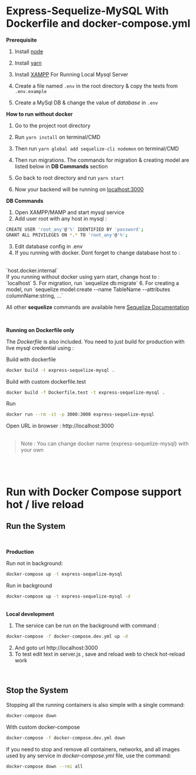 # Express-Sequelize-MySQL With Dockerfile and docker-compose.yml


**Prerequisite**

1. Install [node](https://nodejs.org/de/download/)
2. Install [yarn](https://classic.yarnpkg.com/en/docs/install/)
3. Install [XAMPP](https://www.apachefriends.org/download.html) For Running Local Mysql Server

4. Create a file named `.env` in the root directory & copy the texts from `.env.example`
5. Create a MySql DB & change the value of _database_ in `.env`

**How to run without docker**

1. Go to the project root directory
2. Run `yarn install` on terminal/CMD
3. Then run `yarn global add sequelize-cli nodemon` on terminal/CMD

6. Then run migrations. The commands for migration & creating model are listed below in **DB Commands** section
7. Go back to root directory and run `yarn start`
8. Now your backend will be running on [localhost:3000](http://localhost:3000)

**DB Commands**

1. Open XAMPP/MAMP and start mysql service
2. Add user root with any host in mysql : 

```bash
CREATE USER 'root_any'@'%' IDENTIFIED BY 'password';
GRANT ALL PRIVILEGES ON *.* TO 'root_any'@'%';
```
3. Edit database config in .env
4. If you running with docker. Dont forget to change database host to : 
<br> 
`host.docker.internal` 
<br>
If you running without docker using yarn start, change host to : <br> 
`localhost` 
5. For migration, run `sequelize db:migrate`
6. For creating a model, run `sequelize model:create --name TableName --attributes columnName:string, ...`

All other **sequelize** commands are available here [Sequelize Documentation](https://sequelize.org/master/manual/model-basics.html)

<br>

**Running on Dockerfile only**

The _Dockerfile_ is also included. You need to just build for production with live mysql credential using :

Build with dockerfile
```bash
docker build -t express-sequelize-mysql .
```

Build with custom dockerfile.test
```bash
docker build -f Dockerfile.test -t express-sequelize-mysql .
```

Run
```bash
docker run --rm -it -p 3000:3000 express-sequelize-mysql
```

Open URL in browser : http://localhost:3000
<br><br>

> Note : You can change docker name {express-sequelize-mysql} with your own

<br><br>

# Run with Docker Compose support hot / live reload

## Run the System
<br>

<b>Production</b>

Run not in background:
```bash
docker-compose up -t express-sequelize-mysql
```

Run in background
```bash
docker-compose up -t express-sequelize-mysql -d 
```
<br>
<b>Local development</b>

1. The service can be run on the background with command :
```bash
docker-compose -f docker-compose.dev.yml up -d
```
2. And goto url http://localhost:3000
3. To test edit text in server.js , save and reload web to check hot-reload work

<br>

## Stop the System
Stopping all the running containers is also simple with a single command:
```bash
docker-compose down
```

With custom docker-compose
```bash
docker-compose -f docker-compose.dev.yml down
```

If you need to stop and remove all containers, networks, and all images used by any service in <em>docker-compose.yml</em> file, use the command:
```bash
docker-compose down --rmi all
```